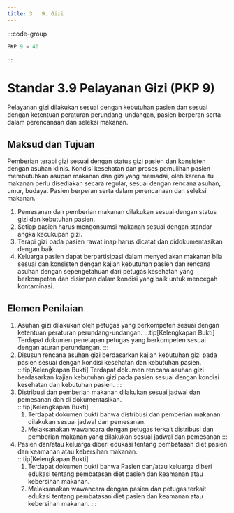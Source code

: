 ```yaml
---
title: 3.  9. Gizi
---
```

:::code-group

``` js [Nilai]
PKP 9 = 40

```
:::
# Standar 3.9 Pelayanan Gizi (PKP 9) 
Pelayanan gizi dilakukan sesuai dengan kebutuhan pasien dan sesuai dengan ketentuan peraturan perundang-undangan, pasien berperan serta dalam perencanaan dan seleksi makanan. 
## Maksud dan Tujuan 
Pemberian terapi gizi sesuai dengan status gizi pasien dan konsisten dengan asuhan klinis. Kondisi kesehatan dan proses pemulihan pasien membutuhkan asupan makanan dan gizi yang memadai, oleh karena itu makanan perlu disediakan secara regular, sesuai dengan rencana asuhan, umur, budaya. Pasien berperan serta dalam perencanaan dan seleksi makanan. 
1. Pemesanan dan pemberian makanan dilakukan sesuai dengan status gizi dan kebutuhan pasien. 
2. Setiap pasien harus mengonsumsi makanan sesuai dengan standar angka kecukupan gizi. 
3. Terapi gizi pada pasien rawat inap harus dicatat dan didokumentasikan dengan baik. 
4. Keluarga pasien dapat berpartisipasi dalam menyediakan makanan bila sesuai dan konsisten dengan kajian kebutuhan pasien dan rencana asuhan dengan sepengetahuan dari petugas kesehatan yang berkompeten dan disimpan dalam kondisi yang baik untuk mencegah kontaminasi. 
## Elemen Penilaian 
1. Asuhan gizi dilakukan oleh petugas yang berkompeten sesuai dengan ketentuan peraturan perundang-undangan. 
   :::tip[Kelengkapan Bukti]
   Terdapat dokumen penetapan petugas  yang berkompeten sesuai dengan aturan perundangan. 
   ::: 
2. Disusun rencana asuhan gizi berdasarkan kajian kebutuhan gizi pada pasien sesuai dengan kondisi kesehatan dan kebutuhan pasien. 
   :::tip[Kelengkapan Bukti]
   Terdapat dokumen rencana asuhan gizi berdasarkan kajian kebutuhan gizi pada pasien sesuai dengan kondisi kesehatan dan kebutuhan pasien. 
   ::: 
3. Distribusi dan pemberian makanan dilakukan sesuai jadwal dan pemesanan dan di dokumentasikan.  
   :::tip[Kelengkapan Bukti]
   1. Terdapat dokumen bukti bahwa distribusi dan pemberian makanan dilakukan sesuai jadwal dan pemesanan. 
   2. Melaksanakan wawancara dengan petugas terkait distribusi dan pemberian makanan yang dilakukan sesuai jadwal dan pemesanan 
   ::: 
4. Pasien dan/atau keluarga diberi edukasi tentang pembatasan diet pasien dan keamanan atau kebersihan makanan.  
   :::tip[Kelengkapan Bukti]
   1. Terdapat dokumen bukti bahwa Pasien dan/atau keluarga diberi edukasi tentang pembatasan diet pasien dan keamanan atau kebersihan makanan.  
   2. Melaksanakan wawancara dengan pasien dan petugas terkait edukasi tentang pembatasan diet pasien dan keamanan atau kebersihan makanan. 
   ::: 
